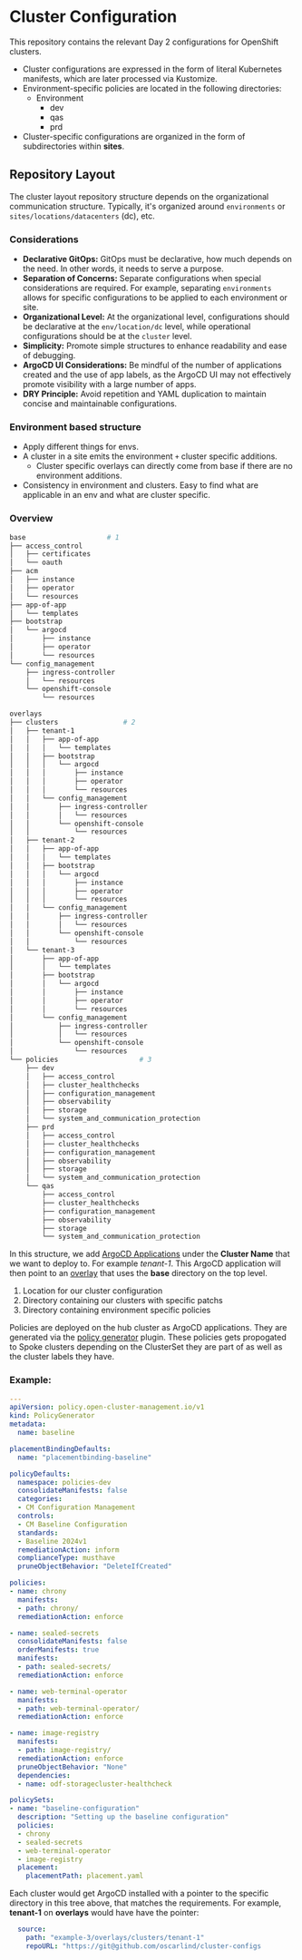# Cluster Configuration

This repository contains the relevant Day 2 configurations for OpenShift clusters.

* Cluster configurations are expressed in the form of literal Kubernetes manifests, which are later processed via Kustomize.
* Environment-specific policies are located in the following directories:
  * Environment
    * dev
    * qas
    * prd
* Cluster-specific configurations are organized in the form of subdirectories within **sites**.

## Repository Layout

The cluster layout repository structure depends on the organizational communication structure. Typically, it's organized around `environments` or `sites/locations/datacenters` (dc), etc.

### Considerations

- **Declarative GitOps:** GitOps must be declarative, how much depends on the need. In other words, it needs to serve a purpose.
- **Separation of Concerns:** Separate configurations when special considerations are required. For example, separating `environments` allows for specific configurations to be applied to each environment or site.
- **Organizational Level:** At the organizational level, configurations should be declarative at the `env/location/dc` level, while operational configurations should be at the `cluster` level.
- **Simplicity:** Promote simple structures to enhance readability and ease of debugging.
- **ArgoCD UI Considerations:** Be mindful of the number of applications created and the use of app labels, as the ArgoCD UI may not effectively promote visibility with a large number of apps.
- **DRY Principle:** Avoid repetition and YAML duplication to maintain concise and maintainable configurations.


### Environment based structure

- Apply different things for envs.
- A cluster in a site emits the environment `+` cluster specific additions.
    - Cluster specific overlays can directly come from base if there are no environment additions.
- Consistency in environment and clusters. Easy to find what are applicable in an env and what are cluster specific.

### Overview

```bash
base                    # 1
├── access_control
│   ├── certificates
│   └── oauth
├── acm
│   ├── instance
│   ├── operator
│   └── resources
├── app-of-app
│   └── templates
├── bootstrap
│   └── argocd
│       ├── instance
│       ├── operator
│       └── resources
└── config_management
    ├── ingress-controller
    │   └── resources
    └── openshift-console
        └── resources

overlays
├── clusters                # 2
│   ├── tenant-1
│   │   ├── app-of-app
│   │   │   └── templates
│   │   ├── bootstrap
│   │   │   └── argocd
│   │   │       ├── instance
│   │   │       ├── operator
│   │   │       └── resources
│   │   └── config_management
│   │       ├── ingress-controller
│   │       │   └── resources
│   │       └── openshift-console
│   │           └── resources
│   ├── tenant-2
│   │   ├── app-of-app
│   │   │   └── templates
│   │   ├── bootstrap
│   │   │   └── argocd
│   │   │       ├── instance
│   │   │       ├── operator
│   │   │       └── resources
│   │   └── config_management
│   │       ├── ingress-controller
│   │       │   └── resources
│   │       └── openshift-console
│   │           └── resources
│   └── tenant-3
│       ├── app-of-app
│       │   └── templates
│       ├── bootstrap
│       │   └── argocd
│       │       ├── instance
│       │       ├── operator
│       │       └── resources
│       └── config_management
│           ├── ingress-controller
│           │   └── resources
│           └── openshift-console
│               └── resources
└── policies                    # 3
    ├── dev
    │   ├── access_control
    │   ├── cluster_healthchecks
    │   ├── configuration_management
    │   ├── observability
    │   ├── storage
    │   └── system_and_communication_protection
    ├── prd
    │   ├── access_control
    │   ├── cluster_healthchecks
    │   ├── configuration_management
    │   ├── observability
    │   ├── storage
    │   └── system_and_communication_protection
    └── qas
        ├── access_control
        ├── cluster_healthchecks
        ├── configuration_management
        ├── observability
        ├── storage
        └── system_and_communication_protection

```

In this structure, we add [ArgoCD Applications](https://argo-cd.readthedocs.io/en/stable/operator-manual/declarative-setup/#applications) under the **Cluster Name** that we want to deploy to. For example *tenant-1*. This ArgoCD application will then point to an [overlay](https://kubernetes.io/docs/tasks/manage-kubernetes-objects/kustomization/#bases-and-overlays) that uses the **base** directory on the top level.

1. Location for our cluster configuration
2. Directory containing our clusters with specific patchs
3. Directory containing environment specific policies

Policies are deployed on the hub cluster as ArgoCD applications. They are generated via the [policy generator](https://github.com/open-cluster-management-io/policy-generator-plugin) plugin. These policies gets propogated to Spoke clusters depending on the ClusterSet they are part of as well as the cluster labels they have.

### Example:

```yaml
---
apiVersion: policy.open-cluster-management.io/v1
kind: PolicyGenerator
metadata:
  name: baseline

placementBindingDefaults:
  name: "placementbinding-baseline"

policyDefaults:
  namespace: policies-dev
  consolidateManifests: false
  categories:
  - CM Configuration Management
  controls:
  - CM Baseline Configuration
  standards:
  - Baseline 2024v1
  remediationAction: inform
  complianceType: musthave
  pruneObjectBehavior: "DeleteIfCreated"

policies:
- name: chrony
  manifests:
  - path: chrony/
  remediationAction: enforce

- name: sealed-secrets
  consolidateManifests: false
  orderManifests: true
  manifests:
  - path: sealed-secrets/
  remediationAction: enforce

- name: web-terminal-operator
  manifests:
  - path: web-terminal-operator/
  remediationAction: enforce

- name: image-registry
  manifests:
  - path: image-registry/
  remediationAction: enforce
  pruneObjectBehavior: "None"
  dependencies:
  - name: odf-storagecluster-healthcheck

policySets:
- name: "baseline-configuration"
  description: "Setting up the baseline configuration"
  policies:
  - chrony
  - sealed-secrets
  - web-terminal-operator
  - image-registry
  placement:
    placementPath: placement.yaml
```

Each cluster would get ArgoCD installed with a pointer to the specific directory in this tree above, that matches the requirements. For example, **tenant-1** on **overlays** would have have the pointer:

```yaml
  source:
    path: "example-3/overlays/clusters/tenant-1"
    repoURL: "https://git@github.com/oscarlind/cluster-configs
```